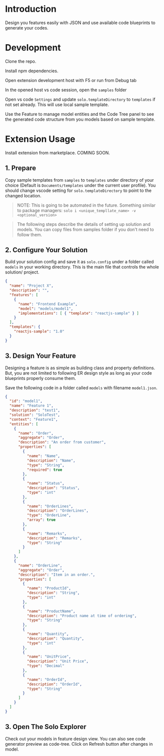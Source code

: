 # Introduction

Design you features easily with JSON and use available code blueprints to generate your codes.

# Development

Clone the repo.

Install npm dependencies.

Open extension development host with F5 or run from Debug tab

In the opened host vs code session, open the `samples` folder

Open vs code `Settings` and update `solo.templateDirectory` to `templates` if not set already. This will use local sample template.

Use the Feature to manage model entities and the Code Tree panel to see the generated code structure from you models based on sample template.

# Extension Usage

Install extension from marketplace. COMING SOON.

## 1. Prepare

Copy sample templates from `samples` to `templates` under directory of your choice (Default is `Documents/templates` under the current user profile). You should change vscode setting for `solo.templateDirectory` to point to the changed location.

> NOTE: This is going to be automated in the future. Something similar to package managers: `solo i <unique_templlate_name> -v <optional_version>`

> The following steps describe the details of setting up solution and models. You can copy files from samples folder if you don't need to follow them.

## 2. Configure Your Solution
Build your solution config and save it as `solo.config` under a folder called `models` in your working directory. This is the main file that controls the whole solution/ project.

```json
{
  "name": "Project X",
  "description": "",
  "features": [
    {
      "name": "Frontend Example",
      "model": "models/model1",
      "implementations": [ { "template": "reactjs-sample" } ]
    }
  ],
  "templates": {
    "reactjs-sample": "1.0"
  }
}
```
## 3. Design Your Feature
Designing a feature is as simple as building class and property definitions. But, you are not limited to following ER design style as long as your code blueprints properly consume them.

Save the following code in a folder called `models` with filename `model1.json`.

```json
{
  "id": "model1",
  "name": "Feature 1",
  "description": "test1",
  "solution": "SoloTest",
  "context": "Feature1",
  "entities": [
    {
      "name": "Order",
      "aggregate": "Order",
      "description": "An order from customer",
      "properties": [
        {
          "name": "Name",
          "description": "Name",
          "type": "String",
          "required": true
        },
        {
          "name": "Status",
          "description": "Status",
          "type": "int"
        },
        {
          "name": "OrderLines",
          "description": "OrderLines",
          "type": "OrderLine",
          "array": true
        },
        {
          "name": "Remarks",
          "description": "Remarks",
          "type": "String"
        }
      ]
    },
    {
      "name": "OrderLine",
      "aggregate": "Order",
      "description": "Item in an order.",
      "properties": [
        {
          "name": "ProductId",
          "description": "String",
          "type": "int"
        },
        {
          "name": "ProductName",
          "description": "Product name at time of ordering",
          "type": "String"
        },
        {
          "name": "Quantity",
          "description": "Quantity",
          "type": "int"
        },
        {
          "name": "UnitPrice",
          "description": "Unit Price",
          "type": "Decimal"
        },
        {
          "name": "OrderId",
          "description": "OrderId",
          "type": "String"
        }
      ]
    }
  ]
}
```

## 3. Open The Solo Explorer
Check out your models in feature design view. You can also see code generator preview as code-tree. Click on Refresh button after changes in model.
